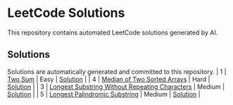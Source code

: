 # LeetCode Solutions

This repository contains automated LeetCode solutions generated by AI.

## Solutions

Solutions are automatically generated and committed to this repository.
| 1 | [Two Sum](https://leetcode.com/problems/two-sum/) | Easy | [Solution](easy\1-two-sum.js) |
| 4 | [Median of Two Sorted Arrays](https://leetcode.com/problems/median-of-two-sorted-arrays/) | Hard | [Solution](hard\4-median-of-two-sorted-arrays.py) |
| 3 | [Longest Substring Without Repeating Characters](https://leetcode.com/problems/longest-substring-without-repeating-characters/) | Medium | [Solution](medium\3-longest-substring-without-repeating-characters.py) |
| 5 | [Longest Palindromic Substring](https://leetcode.com/problems/longest-palindromic-substring/) | Medium | [Solution](medium\5-longest-palindromic-substring.py) |
